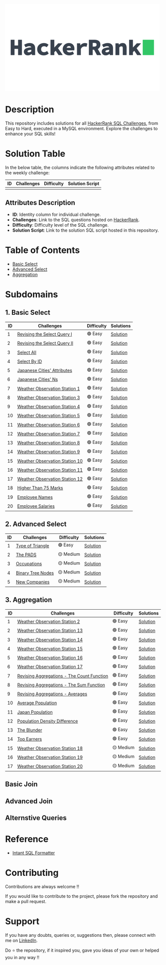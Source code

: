 [![HackerRank](https://github.com/Kishan0705/Kishan-SQL-Portfolio/blob/d76c461dead9918c43ccd6bb73074cf9b9f79762/Hacker_Rank_Solutions/assets/Hacker%20Rank%20PNG.png?raw=true)](https://www.hackerrank.com/profile/kishan070503)

# Description 

This repository includes solutions for all [HackerRank SQL Challenges](https://www.hackerrank.com/domains/sql), from Easy to Hard, executed in a MySQL environment. Explore the challenges to enhance your SQL skills!

# Solution Table

In the below table, the columns indicate the following attributes related to the weekly challenge:


| ID | Challenges | Difficulty | Solution Script |
|----|------------|------------|------------------|
|    |            |            |                  |

## Attributes Description

- **ID**: Identity column for individual challenge.
- **Challenges**: Link to the SQL questions hosted on [HackerRank](https://www.hackerrank.com/domains/sql).
- **Difficulty**: Difficulty level of the SQL challenge.
- **Solution Script**: Link to the solution SQL script hosted in this repository.

# Table of Contents

- [Basic Select](https://github.com/Kishan0705/Kishan-SQL-Portfolio/blob/main/Hacker_Rank_Solutions/README.md#1-basic-select)
- [Advanced Select](https://github.com/Kishan0705/Kishan-SQL-Portfolio/blob/main/Hacker_Rank_Solutions/README.md#2-advanced-select)
- [Aggregation](https://github.com/Kishan0705/Kishan-SQL-Portfolio/blob/main/Hacker_Rank_Solutions/README.md#3-aggregation)




# Subdomains

## 1. Basic Select

| ID  | Challenges                                | Difficulty | Solutions                                                                                                                         |
| --- | ----------------------------------------- | ---------- | --------------------------------------------------------------------------------------------------------------------------------- |
| 1   | [Revising the Select Query I](https://www.hackerrank.com/challenges/revising-the-select-query/problem?isFullScreen=true) | 🟢 Easy     | [Solution](https://github.com/Kishan0705/Kishan-SQL-Portfolio/blob/5d0158cfd8965fd678127b27cbf6c9c33c99898a/Hacker_Rank_Solutions/01%20-%20Basic%20Select/1-select-by-Id.md) |
| 2   | [Revising the Select Query II](https://www.hackerrank.com/challenges/revising-the-select-query-2/problem?isFullScreen=true) | 🟢 Easy     | [Solution](https://github.com/Kishan0705/Kishan-SQL-Portfolio/blob/5d0158cfd8965fd678127b27cbf6c9c33c99898a/Hacker_Rank_Solutions/01%20-%20Basic%20Select/2-%20Revision%20the%20select%20query%20I.md) |
| 3   | [Select All](https://www.hackerrank.com/challenges/select-all-sql/problem?isFullScreen=true)  | 🟢 Easy     | [Solution](https://github.com/Kishan0705/Kishan-SQL-Portfolio/blob/5d0158cfd8965fd678127b27cbf6c9c33c99898a/Hacker_Rank_Solutions/01%20-%20Basic%20Select/3%20-%20Revision%20the%20select%20query%20II.md)  |
| 4   | [Select By ID](https://www.hackerrank.com/challenges/select-by-id/problem?isFullScreen=true) | 🟢 Easy     | [Solution](https://github.com/Kishan0705/Kishan-SQL-Portfolio/blob/5d0158cfd8965fd678127b27cbf6c9c33c99898a/Hacker_Rank_Solutions/01%20-%20Basic%20Select/4%20-SELECT%20ALL%20.md) |
| 5   | [Japanese Cities' Attributes](https://www.hackerrank.com/challenges/japanese-cities-attributes/problem?isFullScreen=true) | 🟢 Easy     | [Solution](https://github.com/Kishan0705/Kishan-SQL-Portfolio/blob/5d0158cfd8965fd678127b27cbf6c9c33c99898a/Hacker_Rank_Solutions/01%20-%20Basic%20Select/5%20-%20Japanese%20cities%20attributes.md) |
| 6   | [Japanese Cities' Ns](https://www.hackerrank.com/challenges/japanese-cities-name/problem?isFullScreen=true) | 🟢 Easy     | [Solution](https://github.com/Kishan0705/Kishan-SQL-Portfolio/blob/5d0158cfd8965fd678127b27cbf6c9c33c99898a/Hacker_Rank_Solutions/01%20-%20Basic%20Select/6%20-%20Japanese%20cities%20names.md) |
| 7   | [Weather Observation Station 1](https://www.hackerrank.com/challenges/weather-observation-station-1/problem?isFullScreen=true) | 🟢 Easy     | [Solution](https://github.com/Kishan0705/Kishan-SQL-Portfolio/blob/5d0158cfd8965fd678127b27cbf6c9c33c99898a/Hacker_Rank_Solutions/01%20-%20Basic%20Select/7%20-%20Weather%20Observation%20Station%201.md) |
| 8   | [Weather Observation Station 3](https://www.hackerrank.com/challenges/weather-observation-station-3/problem?isFullScreen=true) | 🟢 Easy     | [Solution](https://github.com/Kishan0705/Kishan-SQL-Portfolio/blob/5d0158cfd8965fd678127b27cbf6c9c33c99898a/Hacker_Rank_Solutions/01%20-%20Basic%20Select/8%20-%20Weather%20Observation%20Station%203.md)  |
| 9   | [Weather Observation Station 4](https://www.hackerrank.com/challenges/weather-observation-station-4/problem?isFullScreen=true) | 🟢 Easy     | [Solution](https://github.com/Kishan0705/Kishan-SQL-Portfolio/blob/5d0158cfd8965fd678127b27cbf6c9c33c99898a/Hacker_Rank_Solutions/01%20-%20Basic%20Select/9%20-%20Weather%20Observation%20Station%204.md) |
| 10  | [Weather Observation Station 5](https://www.hackerrank.com/challenges/weather-observation-station-5/problem?isFullScreen=true) | 🟢 Easy     | [Solution](https://github.com/Kishan0705/Kishan-SQL-Portfolio/blob/5d0158cfd8965fd678127b27cbf6c9c33c99898a/Hacker_Rank_Solutions/01%20-%20Basic%20Select/10%20-%20%20Weather%20Observation%20Station%205.md) |
| 11  | [Weather Observation Station 6](https://www.hackerrank.com/challenges/weather-observation-station-6/problem?isFullScreen=true) | 🟢 Easy     | [Solution](https://github.com/Kishan0705/Kishan-SQL-Portfolio/blob/5d0158cfd8965fd678127b27cbf6c9c33c99898a/Hacker_Rank_Solutions/01%20-%20Basic%20Select/11%20-%20%20Weather%20Observation%20Station%206.md) |
| 12  | [Weather Observation Station 7](https://www.hackerrank.com/challenges/weather-observation-station-7/problem?isFullScreen=true) | 🟢 Easy     | [Solution](https://github.com/Kishan0705/Kishan-SQL-Portfolio/blob/5d0158cfd8965fd678127b27cbf6c9c33c99898a/Hacker_Rank_Solutions/01%20-%20Basic%20Select/12%20-%20Weather%20Observation%20Station%207.md) |
| 13  | [Weather Observation Station 8](https://www.hackerrank.com/challenges/weather-observation-station-8/problem?isFullScreen=true) | 🟢 Easy     | [Solution](https://github.com/Kishan0705/Kishan-SQL-Portfolio/blob/5d0158cfd8965fd678127b27cbf6c9c33c99898a/Hacker_Rank_Solutions/01%20-%20Basic%20Select/13%20-%20Weather%20Observation%20Station%208.md) |
| 14  | [Weather Observation Station 9](https://www.hackerrank.com/challenges/weather-observation-station-9/problem?isFullScreen=true) | 🟢 Easy     | [Solution](https://github.com/Kishan0705/Kishan-SQL-Portfolio/blob/5d0158cfd8965fd678127b27cbf6c9c33c99898a/Hacker_Rank_Solutions/01%20-%20Basic%20Select/14%20-%20%20Weather%20Observation%20Station%209.md) |
| 15  | [Weather Observation Station 10](https://www.hackerrank.com/challenges/weather-observation-station-10/problem?isFullScreen=true) | 🟢 Easy     | [Solution](https://github.com/Kishan0705/Kishan-SQL-Portfolio/blob/5d0158cfd8965fd678127b27cbf6c9c33c99898a/Hacker_Rank_Solutions/01%20-%20Basic%20Select/15%20-%20Weather%20Observation%20Station%2010.md) |
| 16  | [Weather Observation Station 11](https://www.hackerrank.com/challenges/weather-observation-station-11/problem?isFullScreen=true) | 🟢 Easy     | [Solution](https://github.com/Kishan0705/Kishan-SQL-Portfolio/blob/5d0158cfd8965fd678127b27cbf6c9c33c99898a/Hacker_Rank_Solutions/01%20-%20Basic%20Select/16%20-%20Weather%20Observation%20Station%2011.md) |
| 17  | [Weather Observation Station 12](https://www.hackerrank.com/challenges/weather-observation-station-12/problem?isFullScreen=true) | 🟢 Easy     | [Solution](https://github.com/Kishan0705/Kishan-SQL-Portfolio/blob/5d0158cfd8965fd678127b27cbf6c9c33c99898a/Hacker_Rank_Solutions/01%20-%20Basic%20Select/17%20-%20Weather%20Observation%20Station%2012.md) |
| 18  | [Higher Than 75 Marks](https://www.hackerrank.com/challenges/more-than-75-marks/problem?isFullScreen=true) | 🟢 Easy     | [Solution](https://github.com/Kishan0705/Kishan-SQL-Portfolio/blob/5d0158cfd8965fd678127b27cbf6c9c33c99898a/Hacker_Rank_Solutions/01%20-%20Basic%20Select/18%20-%20Higher%20Than%2075%20Marks.md) |
| 19  | [Employee Names](https://www.hackerrank.com/challenges/name-of-employees/problem?isFullScreen=true) | 🟢 Easy     | [Solution](https://github.com/Kishan0705/Kishan-SQL-Portfolio/blob/5d0158cfd8965fd678127b27cbf6c9c33c99898a/Hacker_Rank_Solutions/01%20-%20Basic%20Select/19%20-%20Employee%20Names.md) |
| 20  | [Employee Salaries](https://www.hackerrank.com/challenges/salary-of-employees/problem?isFullScreen=true) | 🟢 Easy     | [Solution](https://github.com/Kishan0705/Kishan-SQL-Portfolio/blob/5d0158cfd8965fd678127b27cbf6c9c33c99898a/Hacker_Rank_Solutions/01%20-%20Basic%20Select/20%20-%20%20Employee%20Salaries.md) |

## 2. Advanced Select 

| ID  | Challenges                                | Difficulty | Solutions                                                                                                                         |
| --- | ----------------------------------------- | ---------- | --------------------------------------------------------------------------------------------------------------------------------- |
| 1   | [Type of Triangle](https://www.hackerrank.com/challenges/what-type-of-triangle/problem?isFullScreen=true) | 🟢 Easy     | [Solution](https://github.com/Kishan0705/Kishan-SQL-Portfolio/blob/6a07e0ef6e47c8346aff62cc069651a750d57ae7/Hacker_Rank_Solutions/02%20-%20Advanced%20Select/1%20-%20Type%20of%20Triangle.md) |
| 2   | [The PADS](https://www.hackerrank.com/challenges/the-pads/problem?isFullScreen=true) | 🟡 Medium     | [Solution](https://github.com/Kishan0705/Kishan-SQL-Portfolio/blob/74f781c548a12cfc14426fa878c1714a846e8bdb/Hacker_Rank_Solutions/02%20-%20Advanced%20Select/2%20-%20The%20PADS.md) |
| 3   | [Occupations](https://www.hackerrank.com/challenges/occupations/problem?isFullScreen=true)  | 🟡 Medium     | [Solution](https://github.com/Kishan0705/Kishan-SQL-Portfolio/blob/736e6b81a1332a5ee9e698a1527f1f9f41ca3d21/Hacker_Rank_Solutions/02%20-%20Advanced%20Select/3%20-%20Occupations.md)  |
| 4   | [Binary Tree Nodes](https://www.hackerrank.com/challenges/binary-search-tree-1/problem?isFullScreen=true) | 🟡 Medium     | [Solution](https://github.com/Kishan0705/Kishan-SQL-Portfolio/blob/b6509f80eecab762e73e0846655161a285fa1ab7/Hacker_Rank_Solutions/02%20-%20Advanced%20Select/4%20-%20Binary%20Tree%20Nodes.md) |
| 5   | [New Companies](https://www.hackerrank.com/challenges/the-company/problem?isFullScreen=true) | 🟡 Medium     | [Solution](https://github.com/Kishan0705/Kishan-SQL-Portfolio/blob/4dff0a4dbdf8cc1c99f7c01cacd87712ad1bb71c/Hacker_Rank_Solutions/02%20-%20Advanced%20Select/5%20-%20New%20Companies.md) |

## 3. Aggregation 

| ID  | Challenges                                | Difficulty | Solutions                                                                                                                         |
| --- | ----------------------------------------- | ---------- | --------------------------------------------------------------------------------------------------------------------------------- |
| 1   | [Weather Observation Station 2](https://www.hackerrank.com/challenges/weather-observation-station-2/problem?isFullScreen=true) | 🟢 Easy     | [Solution](https://github.com/Kishan0705/Kishan-SQL-Portfolio/blob/main/Hacker_Rank_Solutions/03%20-%20Aggregation/Weather%20Observation%20Station%202.md#-1-) |
| 2   | [Weather Observation Station 13](https://www.hackerrank.com/challenges/weather-observation-station-13/problem?isFullScreen=true) | 🟢 Easy     | [Solution](https://github.com/Kishan0705/Kishan-SQL-Portfolio/blob/main/Hacker_Rank_Solutions/03%20-%20Aggregation/Weather%20Observation%20Station%2013.md#-2-) |
| 3   | [Weather Observation Station 14](https://www.hackerrank.com/challenges/weather-observation-station-14/problem?isFullScreen=true) | 🟢 Easy     | [Solution](https://github.com/Kishan0705/Kishan-SQL-Portfolio/blob/main/Hacker_Rank_Solutions/03%20-%20Aggregation/Weather%20Observation%20Station%2014.md#-3-) |
| 4   | [Weather Observation Station 15](https://www.hackerrank.com/challenges/weather-observation-station-15/problem?isFullScreen=true) | 🟢 Easy     | [Solution](https://github.com/Kishan0705/Kishan-SQL-Portfolio/blob/main/Hacker_Rank_Solutions/03%20-%20Aggregation/Weather%20Observation%20Station%2015.md#-4-) |
| 5   | [Weather Observation Station 16](https://www.hackerrank.com/challenges/weather-observation-station-16/problem) | 🟢 Easy     | [Solution](https://github.com/Kishan0705/Kishan-SQL-Portfolio/blob/main/Hacker_Rank_Solutions/03%20-%20Aggregation/Weather%20Observation%20Station%2016.md#-5-) |
| 6   | [Weather Observation Station 17](https://www.hackerrank.com/challenges/weather-observation-station-17/problem) | 🟢 Easy     | [Solution](https://github.com/Kishan0705/Kishan-SQL-Portfolio/blob/main/Hacker_Rank_Solutions/03%20-%20Aggregation/Weather%20Observation%20Station%2017.md#-6-) |
| 7   | [Revising Aggregations - The Count Function](https://www.hackerrank.com/challenges/revising-aggregations-the-count-function/problem?isFullScreen=true) | 🟢 Easy     | [Solution](https://github.com/Kishan0705/Kishan-SQL-Portfolio/blob/main/Hacker_Rank_Solutions/03%20-%20Aggregation/Revising%20Aggregations.md#-7-) |
| 8   | [Revising Aggregations - The Sum Function](https://www.hackerrank.com/challenges/revising-aggregations-sum/problem?isFullScreen=true) | 🟢 Easy     | [Solution](https://github.com/Kishan0705/Kishan-SQL-Portfolio/blob/main/Hacker_Rank_Solutions/03%20-%20Aggregation/Revising%20Aggregations%20-%20The%20Sum%20Function.md#-8-) |
| 9   | [Revising Aggregations - Averages](https://www.hackerrank.com/challenges/revising-aggregations-the-average-function/problem?isFullScreen=true) | 🟢 Easy     | [Solution](https://github.com/Kishan0705/Kishan-SQL-Portfolio/blob/main/Hacker_Rank_Solutions/03%20-%20Aggregation/Revising%20Aggregations%20-%20Averages.md#-9-) |
| 10  | [Average Population](https://www.hackerrank.com/challenges/average-population/problem?isFullScreen=true) | 🟢 Easy     | [Solution](https://github.com/Kishan0705/Kishan-SQL-Portfolio/blob/main/Hacker_Rank_Solutions/03%20-%20Aggregation/Average%20Population.md#-10-) |
| 11  | [Japan Population](https://www.hackerrank.com/challenges/japan-population/problem?isFullScreen=true) | 🟢 Easy     | [Solution](https://github.com/Kishan0705/Kishan-SQL-Portfolio/blob/main/Hacker_Rank_Solutions/03%20-%20Aggregation/Japan%20Population.md#-11-) |
| 12  | [Population Density Difference](https://www.hackerrank.com/challenges/population-density-difference/problem?isFullScreen=true) | 🟢 Easy     | [Solution](https://github.com/Kishan0705/Kishan-SQL-Portfolio/blob/main/Hacker_Rank_Solutions/03%20-%20Aggregation/Population%20Density%20Difference.md#-12-) |
| 13  | [The Blunder](https://www.hackerrank.com/challenges/the-blunder/problem?isFullScreen=true) | 🟢 Easy     | [Solution](https://github.com/Kishan0705/Kishan-SQL-Portfolio/blob/main/Hacker_Rank_Solutions/03%20-%20Aggregation/The%20Blunder.md#-13-) |
| 14  | [Top Earners](https://www.hackerrank.com/challenges/earnings-of-employees/problem?isFullScreen=true) | 🟢 Easy     | [Solution](https://github.com/Kishan0705/Kishan-SQL-Portfolio/blob/main/Hacker_Rank_Solutions/03%20-%20Aggregation/Top%20Earners.md#-14-) |
| 15  | [Weather Observation Station 18](https://www.hackerrank.com/challenges/weather-observation-station-18/problem?isFullScreen=true) | 🟡 Medium     | [Solution](https://github.com/Kishan0705/Kishan-SQL-Portfolio/blob/main/Hacker_Rank_Solutions/03%20-%20Aggregation/Weather%20Observation%20Station%2018.md#-15-) |
| 16  | [Weather Observation Station 19](https://www.hackerrank.com/challenges/weather-observation-station-19/problem) | 🟡 Medium     | [Solution](https://github.com/Kishan0705/Kishan-SQL-Portfolio/blob/main/Hacker_Rank_Solutions/03%20-%20Aggregation/Weather%20Observation%20Station%2019.md#-16-) |
| 17  | [Weather Observation Station 20](https://www.hackerrank.com/challenges/weather-observation-station-20/problem?isFullScreen=true) | 🟡 Medium   | [Solution](https://github.com/Kishan0705/Kishan-SQL-Portfolio/blob/main/Hacker_Rank_Solutions/03%20-%20Aggregation/Weather%20Observation%20Station%2020.md#-17-) |


## Basic Join 

## Advanced Join 

## Alternstive Queries 


# Reference 

- [Intant SQL Formatter](http://www.dpriver.com/pp/sqlformat.htm)

# Contributing

Contributions are always welcome !!

If you would like to contribute to the project, please fork the repository and make a pull request.


# Support 

If you have any doubts, queries or, suggestions then, please connect with me on [LinkedIn](https://www.linkedin.com/in/kishan-soni0705/).

Do ⭐ the repository, if it inspired you, gave you ideas of your own or helped you in any way !!










